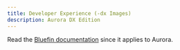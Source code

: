 ```yaml
---
title: Developer Experience (-dx Images)
description: Aurora DX Edition
---
```


Read the [Bluefin documentation](https://docs.projectbluefin.io/bluefin-dx) since it applies to Aurora.
